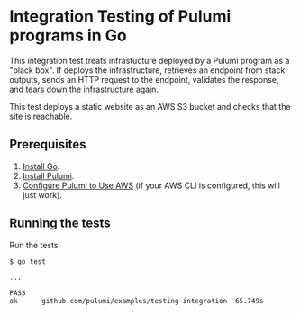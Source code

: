 # Integration Testing of Pulumi programs in Go

This integration test treats infrastucture deployed by a Pulumi program as a "black box". If deploys the infrastructure, retrieves an endpoint from stack outputs, sends an HTTP request to the endpoint, validates the response, and tears down the infrastructure again.

This test deploys a static website as an AWS S3 bucket and checks that the site is reachable.

## Prerequisites

1. [Install Go](https://golang.org/doc/install).
2. [Install Pulumi](https://www.pulumi.com/docs/get-started/install/).
3. [Configure Pulumi to Use AWS](https://www.pulumi.com/docs/intro/cloud-providers/aws/setup/) (if your AWS CLI is configured, this will just work).

## Running the tests

Run the tests:

``` 
$ go test

...

PASS
ok  	github.com/pulumi/examples/testing-integration	65.749s
```
